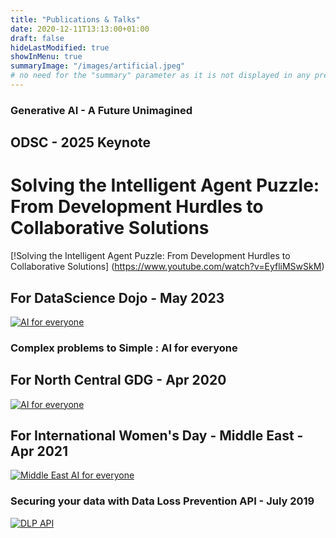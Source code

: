 ```yaml
---
title: "Publications & Talks"
date: 2020-12-11T13:13:00+01:00
draft: false
hideLastModified: true
showInMenu: true
summaryImage: "/images/artificial.jpeg"
# no need for the "summary" parameter as it is not displayed in any previews
---
```



### Generative AI - A Future Unimagined 
## ODSC - 2025 Keynote 
# Solving the Intelligent Agent Puzzle: From Development Hurdles to Collaborative Solutions
[!Solving the Intelligent Agent Puzzle: From Development Hurdles to Collaborative Solutions] (https://www.youtube.com/watch?v=EyfliMSwSkM)

## For DataScience Dojo - May 2023
[![AI for everyone](http://img.youtube.com/vi/wurtsM3IOno/0.jpg)](https://www.youtube.com/watch?v=TiJ14b4DJ5I "Generative AI")

### Complex problems to Simple : AI for everyone
## For North Central GDG - Apr 2020
[![AI for everyone](http://img.youtube.com/vi/wurtsM3IOno/0.jpg)](https://www.youtube.com/watch?v=wurtsM3IOno "AI for everyone")

## For International Women's Day - Middle East - Apr 2021
[![Middle East AI for everyone](http://img.youtube.com/vi/HsOy8zHzEfo/0.jpg)](https://www.youtube.com/watch?v=HsOy8zHzEfo "Middle East AI for everyone")

### Securing your data with Data Loss Prevention API - July 2019
[![DLP API](http://img.youtube.com/vi/YsP4_epVxg8/0.jpg)](https://www.youtube.com/watch?v=YsP4_epVxg8 "DLP API")